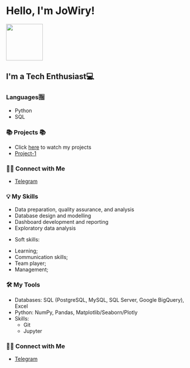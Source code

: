 # Hello, I'm JoWiry! 
 <img src=https://user-images.githubusercontent.com/71900299/225784472-f1eb0af5-d847-47a2-8de1-39f5eb509140.gif  width=100px height=100> 

## I'm a Tech Enthusiast💻

### Languages🈯
* Python 
* SQL

### 📚 Projects 📚

* Click [here]() to watch my projects
* [Project-1](https://github.com/JoWiry/Project-1)


### 🙌🏻 Connect with Me

- [Telegram](https://t.me/JoWiry)


### 💡 My Skills

* Data preparation, quality assurance, and analysis
* Database design and modelling
* Dashboard development and reporting
* Exploratory data analysis

- Soft skills:
* Learning;
* Communication skills;
* Team player;
* Management;

### 🛠️ My Tools

- Databases: SQL (PostgreSQL, MySQL, SQL Server, Google BigQuery), Excel
- Python: NumPy, Pandas, Matplotlib/Seaborn/Plotly 
- Skills: 
    * Git
    * Jupyter 

### 🙌🏻 Connect with Me

- [Telegram](https://t.me/JoWiry)
